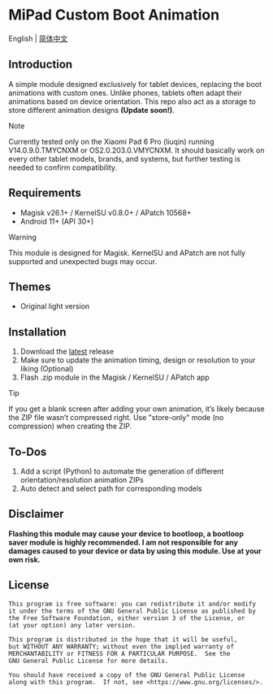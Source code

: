 # MiPad Custom Boot Animation
English | [简体中文](/README_zh-CN.md)

## Introduction
A simple module designed exclusively for tablet devices, replacing the boot animations with custom ones. Unlike phones, tablets often adapt their animations based on device orientation. This repo also act as a storage to store different animation designs **(Update soon!)**.
> [!NOTE]  
> Currently tested only on the Xiaomi Pad 6 Pro (liuqin) running V14.0.9.0.TMYCNXM or OS2.0.203.0.VMYCNXM. It should basically work on every other tablet models, brands, and systems, but further testing is needed to confirm compatibility.

## Requirements
- Magisk v26.1+ / KernelSU v0.8.0+ / APatch 10568+
- Android 11+ (API 30+)
> [!WARNING]
> This module is designed for Magisk. KernelSU and APatch are not fully supported and unexpected bugs may occur.

## Themes
- Original light version

## Installation
1. Download the [latest](https://github.com/G0246/mipad-custom-boot/releases/latest) release
2. Make sure to update the animation timing, design or resolution to your liking (Optional)
3. Flash .zip module in the Magisk / KernelSU / APatch app
> [!TIP]
> If you get a blank screen after adding your own animation, it’s likely because the ZIP file wasn’t compressed right. Use "store-only" mode (no compression) when creating the ZIP.

## To-Dos
1. Add a script (Python) to automate the generation of different orientation/resolution animation ZIPs
2. Auto detect and select path for corresponding models

## Disclaimer
**Flashing this module may cause your device to bootloop, a bootloop saver module is highly recommended. I am not responsible for any damages caused to your device or data by using this module. Use at your own risk.**

## License
    This program is free software: you can redistribute it and/or modify
    it under the terms of the GNU General Public License as published by
    the Free Software Foundation, either version 3 of the License, or
    (at your option) any later version.

    This program is distributed in the hope that it will be useful,
    but WITHOUT ANY WARRANTY; without even the implied warranty of
    MERCHANTABILITY or FITNESS FOR A PARTICULAR PURPOSE.  See the
    GNU General Public License for more details.

    You should have received a copy of the GNU General Public License
    along with this program.  If not, see <https://www.gnu.org/licenses/>.
